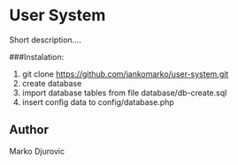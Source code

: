 # User System

Short description....

###Instalation:
                
1. git clone https://github.com/jankomarko/user-system.git
2. create database
3. import database tables from file database/db-create.sql
4. insert config data to config/database.php
                

## Author
Marko Djurovic
